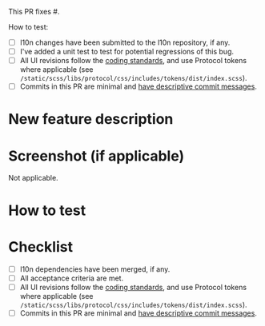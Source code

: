 <!-- The following is intended to be helpful to you. Feel free to remove anything that is not. -->

<!-- When fixing a bug: -->

This PR fixes #<issue ID>.

How to test:

- [ ] l10n changes have been submitted to the l10n repository, if any.
- [ ] I've added a unit test to test for potential regressions of this bug.
- [ ] All UI revisions follow the [coding standards](https://github.com/mozilla/fx-private-relay/blob/main/docs/coding-standards.md), and use Protocol tokens where applicable (see `/static/scss/libs/protocol/css/includes/tokens/dist/index.scss`).
- [ ] Commits in this PR are minimal and [have descriptive commit messages](https://chris.beams.io/posts/git-commit/).

<!-- When adding a new feature: -->

# New feature description



# Screenshot (if applicable)

Not applicable.

# How to test



# Checklist

- [ ] l10n dependencies have been merged, if any.
- [ ] All acceptance criteria are met.
- [ ] All UI revisions follow the [coding standards](https://github.com/mozilla/fx-private-relay/blob/main/docs/coding-standards.md), and use Protocol tokens where applicable (see `/static/scss/libs/protocol/css/includes/tokens/dist/index.scss`).
- [ ] Commits in this PR are minimal and [have descriptive commit messages](https://chris.beams.io/posts/git-commit/).

